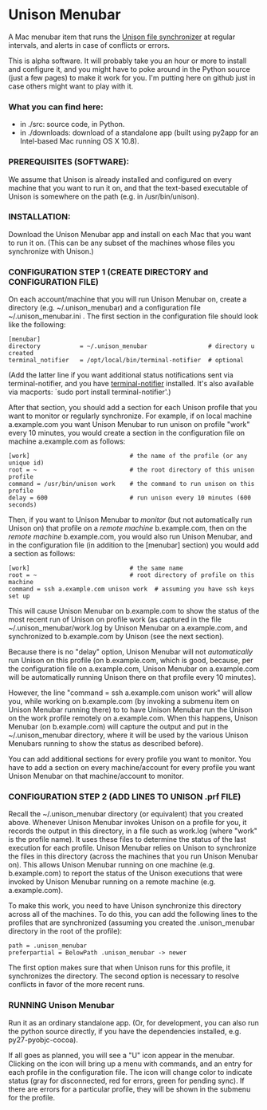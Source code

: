 Unison Menubar
==============

A Mac menubar item that runs the [Unison file synchronizer](http://www.cis.upenn.edu/~bcpierce/unison/) at regular intervals, and alerts in case of conflicts or errors.

This is alpha software.  It will probably take you an hour or more to install and configure it, and you might have to poke around in the Python source (just a few pages) to make it work for you.  I'm putting here on github just in case others might want to play with it.

### What you can find here:

* in ./src: source code, in Python.
* in ./downloads: download of a standalone app (built using py2app for an Intel-based Mac running OS X 10.8).

### PREREQUISITES (SOFTWARE):

We assume that Unison is already installed and configured on every machine that you want to run it on, and that the text-based executable of Unison is somewhere on the path (e.g. in /usr/bin/unison).

### INSTALLATION:

Download the Unison Menubar app and install on each Mac that you want to run it on.  (This can be any subset of the machines whose files you synchronize with Unison.)

### CONFIGURATION STEP 1 (CREATE DIRECTORY and CONFIGURATION FILE)

On each account/machine that you will run Unison Menubar on, create a directory (e.g. ~/.unison\_menubar) and a configuration file ~/.unison_menubar.ini .  The first section in the configuration file should look like the following:

    [menubar]
    directory           = ~/.unison_menubar                 # directory u created
    terminal_notifier   = /opt/local/bin/terminal-notifier  # optional

(Add the latter line if you want additional status notifications sent via terminal-notifier, and you have [terminal-notifier](https://github.com/alloy/terminal-notifier) installed.  It's also available via macports: `sudo port install terminal-notifier'.)

After that section, you should add a section for each Unison profile that you want to monitor or regularly synchronize.  For example, if on local machine a.example.com you want Unison Menubar to run unison on profile "work" every 10 minutes, you would create a section in the configuration file on machine a.example.com as follows:

    [work]                            # the name of the profile (or any unique id)
    root = ~                          # the root directory of this unison profile
    command = /usr/bin/unison work    # the command to run unison on this profile
    delay = 600                       # run unison every 10 minutes (600 seconds)
    
Then, if you want to Unison Menubar to _monitor_ (but not automatically run Unison on) that profile on a _remote machine_ b.example.com, then on the _remote machine_ b.example.com, you would also run Unison Menubar, and in the configuration file (in addition to the [menubar] section) you would add a section as follows:

    [work]                            # the same name 
    root = ~                          # root directory of profile on this machine
    command = ssh a.example.com unison work  # assuming you have ssh keys set up

This will cause Unison Menubar on b.example.com to show the status of the most recent run of Unison on profile work (as captured in the file ~/.unison_menubar/work.log by Unison Menubar on a.example.com, and synchronized to b.example.com by Unison (see the next section).

Because there is no "delay" option, Unison Menubar will not _automatically_ run Unison on this profile (on b.example.com, which is good, because, per the configuration file on a.example.com, Unison Menubar on a.example.com will be automatically running Unison there on that profile every 10 minutes).

However, the line "command = ssh a.example.com unison work" will allow you, while working on b.example.com (by invoking a submenu item on Unison Menubar running there) to to have Unison Menubar run the Unison on the work profile remotely on a.example.com.   When this happens, Unison Menubar (on b.example.com) will capture the output and put in the ~/.unison_menubar directory, where it will be used by the various Unison Menubars running to show the status as described before).  

You can add additional sections for every profile you want to monitor.  You have to add a section on every machine/account for every profile you want Unison Menubar on that machine/account to monitor.

### CONFIGURATION STEP 2 (ADD LINES TO UNISON .prf FILE)

Recall the ~/.unison_menubar directory (or equivalent) that you created above.  Whenever Unison Menubar invokes Unison on a profile for you, it records the output in this directory, in a file such as work.log (where "work" is the profile name).  It uses these files to determine the status of the last execution for each profile.  Unison Menubar relies on Unison to synchronize the files in this directory (across the machines that you run Unison Menubar on).  This allows Unison Menubar running on one machine (e.g. b.example.com) to report the status of the Unison executions that were invoked by Unison Menubar running on a remote machine (e.g. a.example.com).

To make this work, you need to have Unison synchronize this directory across all of the machines.  To do this, you can add the following lines to the profiles that are synchronized (assuming you created the .unison_menubar directory in the root of the profile):

    path = .unison_menubar
    preferpartial = BelowPath .unison_menubar -> newer

The first option makes sure that when Unison runs for this profile, it synchronizes the directory.  The second option is necessary to resolve conflicts in favor of the more recent runs.

### RUNNING Unison Menubar

Run it as an ordinary standalone app.  (Or, for development, you can also run the python source directly, if you have the dependencies installed, e.g. py27-pyobjc-cocoa).

If all goes as planned, you will see a "U" icon appear in the menubar.  Clicking on the icon will bring up a menu with commands, and an entry for each profile in the configuration file.  The icon will change color to indicate status (gray for disconnected, red for errors, green for pending sync).  If there are errors for a particular profile, they will be shown in the submenu for the profile.
